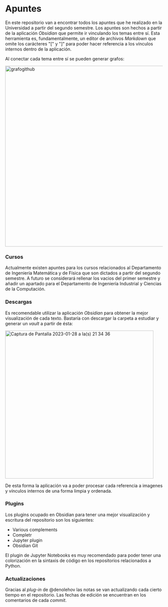 # Apuntes

En este repositorio van a encontrar todos los apuntes que he realizado en la Universidad a partir del segundo semestre. Los apuntes son hechos a partir 
de la aplicación *Obsidian* que permite ir vinculando los temas entre sí. Esta herramienta es, fundamentalmente, un editor de archivos *Markdown* que omite los carácteres "[" y "]" para poder hacer referencia a los vínculos internos dentro de la aplicación.

Al conectar cada tema entre sí se pueden generar grafos:

<img width="579" alt="grafogithub" src="https://user-images.githubusercontent.com/123832478/215297189-ba376dd7-c311-485c-afb7-6038ac74ad72.png">

### Cursos

Actualmente existen apuntes para los cursos relacionados al Departamento de Ingeniería Matemática y de Física que son dictados a partir del segundo semestre. A futuro se considerará rellenar los vacios del primer semestre y añadir un apartado para el Departamento de Ingeniería Industrial y Ciencias de la Computación. 

### Descargas

Es recomendable utilizar la aplicación *Obsidian* para obtener la mejor visualización de cada texto. Bastaría con descargar la carpeta a estudiar y generar un *vault* a partir de ésta:

<img width="474" alt="Captura de Pantalla 2023-01-28 a la(s) 21 34 36" src="https://user-images.githubusercontent.com/123832478/215297537-c632909f-ca25-49b9-a494-b33c2a9c2614.png">

De esta forma la aplicación va a poder procesar cada referencia a imagenes y vínculos internos de una forma limpia y ordenada. 

### Plugins 

Los plugins ocupado en Obsidian para tener una mejor visualización y escritura del repositorio son los siguientes: 
- Various complements 
- Completr 
- Jupyter plugin
- Obsidian Git 

El plugin de Jupyter Notebooks es muy recomendado para poder tener una colorización en la sintaxis de código en los repositorios relacionados a Python. 

### Actualizaciones 

Gracias al *plug-in* de @denolehov las notas se van actualizando cada cierto tiempo en el repositorio. Las fechas de edición se encuentran en los comentarios de cada *commit*. 

